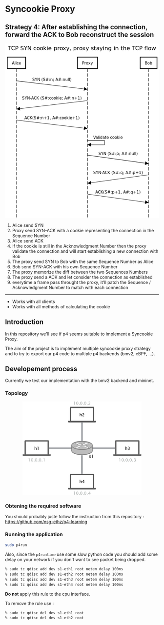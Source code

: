 # Syncookie Proxy

## Strategy 4: After establishing the connection, forward the ACK to Bob reconstruct the session

![sequence diagram of the strategy](images/strategy.png)

1. Alice send SYN
2. Proxy send SYN-ACK with a cookie representing the connection in the Sequence Number
3. Alice send ACK
4. If the cookie is still in the Acknowledgment Number then the proxy validate the connection and will start establishing a new connection with Bob
5. The proxy send SYN to Bob with the same Sequence Number as Alice
4. Bob send SYN-ACK with his own Sequence Number
5. The proxy memorize the diff between the two Sequences Numbers
6. The proxy send a ACK and let consider the connection as established
7. everytime a frame pass throught the proxy, it'll patch the Sequence / Acknowledgment Number to match with each connection

-------------

* Works with all clients
* Works with all methods of calculating the cookie

## Introduction

In this repository we'll see if p4 seems suitable to implement a Syncookie Proxy.

The aim of the project is to implement multiple syncookie proxy strategy and to try to export our p4 code to multiple p4 backends (bmv2, eBPF, ...).

## Developement process

Currently we test our implementation with the bmv2 backend and mininet.

### Topology

<p align="center">
<img src="images/l2_topology.png" title="L2 Star Topology">
<p/>

### Obtening the required software

You should probably juste follow the instruction from this repository : https://github.com/nsg-ethz/p4-learning

### Running the application

```bash
sudo p4run
```

Also, since the `p4runtime` use some slow python code you should add some delay on your network if you don't want to see packet being dropped.

```bash
% sudo tc qdisc add dev s1-eth1 root netem delay 100ms
% sudo tc qdisc add dev s1-eth2 root netem delay 100ms
% sudo tc qdisc add dev s1-eth3 root netem delay 100ms
% sudo tc qdisc add dev s1-eth4 root netem delay 100ms
```

**Do not** apply this rule to the cpu interface.

To remove the rule use :
```
% sudo tc qdisc del dev s1-eth1 root
% sudo tc qdisc del dev s1-eth2 root
```

